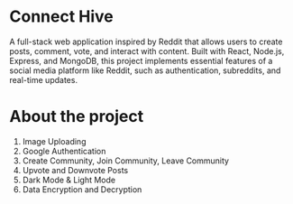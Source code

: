 # Connect Hive

A full-stack web application inspired by Reddit that allows users to create posts, comment, vote, and interact with content. Built with React, Node.js, Express, and MongoDB, this project implements essential features of a social media platform like Reddit, such as authentication, subreddits, and real-time updates.

# About the project

1. Image Uploading
2. Google Authentication
3. Create Community, Join Community, Leave Community
4. Upvote and Downvote Posts
5. Dark Mode & Light Mode
6. Data Encryption and Decryption